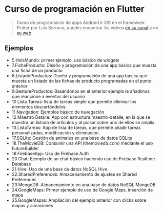 
# Curso de programación en Flutter

> Curso de programación de apps Android e iOS en el framework Flutter por Luis Serrano, puedes encontrar los vídeos <a href="https://www.youtube.com/playlist?list=PLAMfQH2NKM_sm2RZz_IWOGGRpTihdujgq">en su canal</a> y en <a href="https://luisserrano.pro">su web</a>



## Ejemplos


- 5.HolaMundo: primer ejemplo, uso básico de widgets
- 7.FichaProducto: Diseño y programación de una app básica que muesta una ficha de un producto
- 8.ListadoProductos: Diseño y programación de una app básica que muesta un listado de las fichas de producto programadas en el punto anterior
- 9.GestureProductos: Basándonos en el anterior ejemplo le añadimos que reaccione a eventos del usuario
- 10.Lista Tareas: lista de tareas simple que permite eliminar los elementos descartándolos.
- 11.Navigation: Ejemplos básico de navegación
- 12.Maestro Detalle: App con estructura maestro-detalle, en la que se muestra un listado de artículos y al pulsar sobre uno de ellos se amplía.
- 13.ListaTareas: App de lista de tareas, que permite añadir tareas personalizadas, modificación y eliminación.
- 17.SQLite: Gestión de animales en una base de datos SQLite
- 18.TheMovieDB: Consumir una API (themoviedb.com) mediante el uso FutureBuilder
- 19.FirebaseApp: Uso de Firebase Auth
- 20.Chat: Ejemplo de un chat básico haciendo uso de Firebase Realtime Database
- 21.Hive: Uso de una base de datos NoSQL Hive
- 22.SharedPreferences: Almacenamiento de ajustes en Shared Preferences
- 23.MongoDB: Almacenamiento en una base de datos NoSQL MongoDB
- 24.GoogleMaps: Primer ejemplo de uso de Google Maps, inserción de mapa
- 25.GoogleMapas: Ampliación del ejemplo anterior con clicks sobre mapas y aimaciones